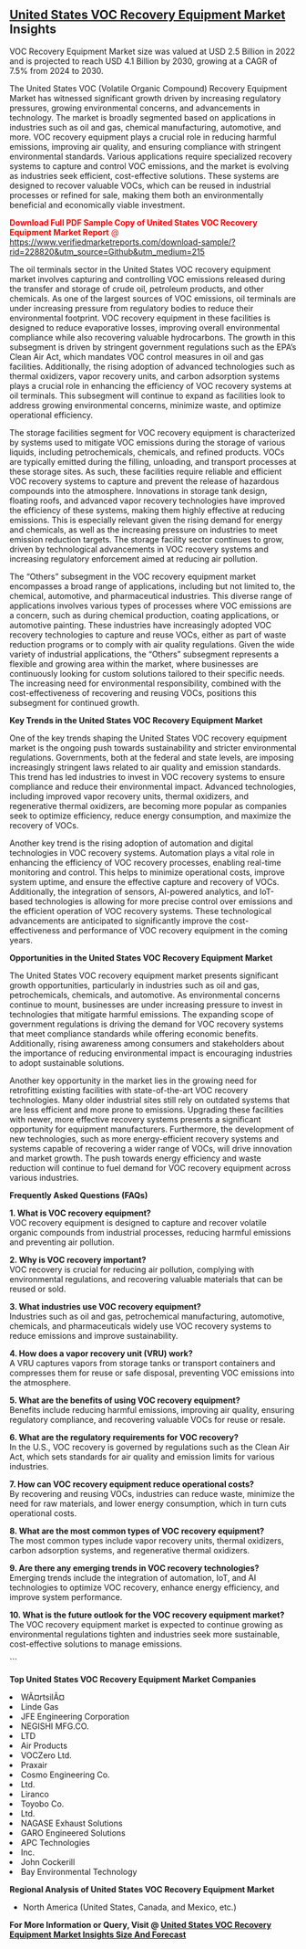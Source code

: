 <h2><a href="https://www.verifiedmarketreports.com/download-sample/?rid=228820&amp;utm_source=Github&amp;utm_medium=215" target="_blank">United States VOC Recovery Equipment Market</a> Insights</h2><p>VOC Recovery Equipment Market size was valued at USD 2.5 Billion in 2022 and is projected to reach USD 4.1 Billion by 2030, growing at a CAGR of 7.5% from 2024 to 2030.</p><p> <p>The United States VOC (Volatile Organic Compound) Recovery Equipment Market has witnessed significant growth driven by increasing regulatory pressures, growing environmental concerns, and advancements in technology. The market is broadly segmented based on applications in industries such as oil and gas, chemical manufacturing, automotive, and more. VOC recovery equipment plays a crucial role in reducing harmful emissions, improving air quality, and ensuring compliance with stringent environmental standards. Various applications require specialized recovery systems to capture and control VOC emissions, and the market is evolving as industries seek efficient, cost-effective solutions. These systems are designed to recover valuable VOCs, which can be reused in industrial processes or refined for sale, making them both an environmentally beneficial and economically viable investment. <p><span class=""><span style="color: #ff0000;"><strong>Download Full PDF Sample Copy of United States VOC Recovery Equipment Market Report</strong> @ </span><a href="https://www.verifiedmarketreports.com/download-sample/?rid=228820&amp;utm_source=Github&amp;utm_medium=215" target="_blank">https://www.verifiedmarketreports.com/download-sample/?rid=228820&amp;utm_source=Github&amp;utm_medium=215</a></span></p> </p> <p>The oil terminals sector in the United States VOC recovery equipment market involves capturing and controlling VOC emissions released during the transfer and storage of crude oil, petroleum products, and other chemicals. As one of the largest sources of VOC emissions, oil terminals are under increasing pressure from regulatory bodies to reduce their environmental footprint. VOC recovery equipment in these facilities is designed to reduce evaporative losses, improving overall environmental compliance while also recovering valuable hydrocarbons. The growth in this subsegment is driven by stringent government regulations such as the EPA’s Clean Air Act, which mandates VOC control measures in oil and gas facilities. Additionally, the rising adoption of advanced technologies such as thermal oxidizers, vapor recovery units, and carbon adsorption systems plays a crucial role in enhancing the efficiency of VOC recovery systems at oil terminals. This subsegment will continue to expand as facilities look to address growing environmental concerns, minimize waste, and optimize operational efficiency. <p>The storage facilities segment for VOC recovery equipment is characterized by systems used to mitigate VOC emissions during the storage of various liquids, including petrochemicals, chemicals, and refined products. VOCs are typically emitted during the filling, unloading, and transport processes at these storage sites. As such, these facilities require reliable and efficient VOC recovery systems to capture and prevent the release of hazardous compounds into the atmosphere. Innovations in storage tank design, floating roofs, and advanced vapor recovery technologies have improved the efficiency of these systems, making them highly effective at reducing emissions. This is especially relevant given the rising demand for energy and chemicals, as well as the increasing pressure on industries to meet emission reduction targets. The storage facility sector continues to grow, driven by technological advancements in VOC recovery systems and increasing regulatory enforcement aimed at reducing air pollution. <p>The “Others” subsegment in the VOC recovery equipment market encompasses a broad range of applications, including but not limited to, the chemical, automotive, and pharmaceutical industries. This diverse range of applications involves various types of processes where VOC emissions are a concern, such as during chemical production, coating applications, or automotive painting. These industries have increasingly adopted VOC recovery technologies to capture and reuse VOCs, either as part of waste reduction programs or to comply with air quality regulations. Given the wide variety of industrial applications, the “Others” subsegment represents a flexible and growing area within the market, where businesses are continuously looking for custom solutions tailored to their specific needs. The increasing need for environmental responsibility, combined with the cost-effectiveness of recovering and reusing VOCs, positions this subsegment for continued growth. <p><strong>Key Trends in the United States VOC Recovery Equipment Market</strong> <p>One of the key trends shaping the United States VOC recovery equipment market is the ongoing push towards sustainability and stricter environmental regulations. Governments, both at the federal and state levels, are imposing increasingly stringent laws related to air quality and emission standards. This trend has led industries to invest in VOC recovery systems to ensure compliance and reduce their environmental impact. Advanced technologies, including improved vapor recovery units, thermal oxidizers, and regenerative thermal oxidizers, are becoming more popular as companies seek to optimize efficiency, reduce energy consumption, and maximize the recovery of VOCs. <p>Another key trend is the rising adoption of automation and digital technologies in VOC recovery systems. Automation plays a vital role in enhancing the efficiency of VOC recovery processes, enabling real-time monitoring and control. This helps to minimize operational costs, improve system uptime, and ensure the effective capture and recovery of VOCs. Additionally, the integration of sensors, AI-powered analytics, and IoT-based technologies is allowing for more precise control over emissions and the efficient operation of VOC recovery systems. These technological advancements are anticipated to significantly improve the cost-effectiveness and performance of VOC recovery equipment in the coming years. <p><strong>Opportunities in the United States VOC Recovery Equipment Market</strong> <p>The United States VOC recovery equipment market presents significant growth opportunities, particularly in industries such as oil and gas, petrochemicals, chemicals, and automotive. As environmental concerns continue to mount, businesses are under increasing pressure to invest in technologies that mitigate harmful emissions. The expanding scope of government regulations is driving the demand for VOC recovery systems that meet compliance standards while offering economic benefits. Additionally, rising awareness among consumers and stakeholders about the importance of reducing environmental impact is encouraging industries to adopt sustainable solutions. <p>Another key opportunity in the market lies in the growing need for retrofitting existing facilities with state-of-the-art VOC recovery technologies. Many older industrial sites still rely on outdated systems that are less efficient and more prone to emissions. Upgrading these facilities with newer, more effective recovery systems presents a significant opportunity for equipment manufacturers. Furthermore, the development of new technologies, such as more energy-efficient recovery systems and systems capable of recovering a wider range of VOCs, will drive innovation and market growth. The push towards energy efficiency and waste reduction will continue to fuel demand for VOC recovery equipment across various industries. <p><strong>Frequently Asked Questions (FAQs)</strong> <p><strong>1. What is VOC recovery equipment?</strong><br>VOC recovery equipment is designed to capture and recover volatile organic compounds from industrial processes, reducing harmful emissions and preventing air pollution.</p> <p><strong>2. Why is VOC recovery important?</strong><br>VOC recovery is crucial for reducing air pollution, complying with environmental regulations, and recovering valuable materials that can be reused or sold.</p> <p><strong>3. What industries use VOC recovery equipment?</strong><br>Industries such as oil and gas, petrochemical manufacturing, automotive, chemicals, and pharmaceuticals widely use VOC recovery systems to reduce emissions and improve sustainability.</p> <p><strong>4. How does a vapor recovery unit (VRU) work?</strong><br>A VRU captures vapors from storage tanks or transport containers and compresses them for reuse or safe disposal, preventing VOC emissions into the atmosphere.</p> <p><strong>5. What are the benefits of using VOC recovery equipment?</strong><br>Benefits include reducing harmful emissions, improving air quality, ensuring regulatory compliance, and recovering valuable VOCs for reuse or resale.</p> <p><strong>6. What are the regulatory requirements for VOC recovery?</strong><br>In the U.S., VOC recovery is governed by regulations such as the Clean Air Act, which sets standards for air quality and emission limits for various industries.</p> <p><strong>7. How can VOC recovery equipment reduce operational costs?</strong><br>By recovering and reusing VOCs, industries can reduce waste, minimize the need for raw materials, and lower energy consumption, which in turn cuts operational costs.</p> <p><strong>8. What are the most common types of VOC recovery equipment?</strong><br>The most common types include vapor recovery units, thermal oxidizers, carbon adsorption systems, and regenerative thermal oxidizers.</p> <p><strong>9. Are there any emerging trends in VOC recovery technologies?</strong><br>Emerging trends include the integration of automation, IoT, and AI technologies to optimize VOC recovery, enhance energy efficiency, and improve system performance.</p> <p><strong>10. What is the future outlook for the VOC recovery equipment market?</strong><br>The VOC recovery equipment market is expected to continue growing as environmental regulations tighten and industries seek more sustainable, cost-effective solutions to manage emissions.</p> ```</p><p><strong>Top United States VOC Recovery Equipment Market Companies</strong></p><div data-test-id=""><p><li>WÃ¤rtsilÃ¤</li><li> Linde Gas</li><li> JFE Engineering Corporation</li><li> NEGISHI MFG.CO.</li><li>LTD</li><li> Air Products</li><li> VOCZero Ltd.</li><li> Praxair</li><li> Cosmo Engineering Co.</li><li>Ltd.</li><li> Liranco</li><li> Toyobo Co.</li><li> Ltd.</li><li> NAGASE Exhaust Solutions</li><li> GARO Engineered Solutions</li><li> APC Technologies</li><li> Inc.</li><li> John Cockerill</li><li> Bay Environmental Technology</li></p><div><strong>Regional Analysis of&nbsp;United States VOC Recovery Equipment Market</strong></div><ul><li dir="ltr"><p dir="ltr">North America&nbsp;(United States, Canada, and Mexico, etc.)</p></li></ul><p><strong>For More Information or Query, Visit @&nbsp;</strong><strong><a href="https://www.verifiedmarketreports.com/product/voc-recovery-equipment-market/?utm_source=Github&amp;utm_medium=215" target="_blank">United States VOC Recovery Equipment Market Insights Size And Forecast</a></strong></p></div>
